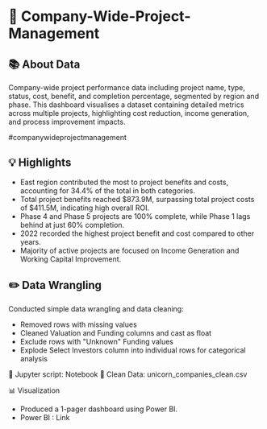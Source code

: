 # 🏢 Company-Wide-Project-Management

## 📚 About Data
Company-wide project performance data including project name, type, status, cost, benefit, and completion percentage, segmented by region and phase.
This dashboard visualises a dataset containing detailed metrics across multiple projects, highlighting cost reduction, income generation, and process improvement impacts.

#companywideprojectmanagement

## 💡 Highlights

- East region contributed the most to project benefits and costs, accounting for 34.4% of the total in both categories.
- Total project benefits reached $873.9M, surpassing total project costs of $411.5M, indicating high overall ROI.
- Phase 4 and Phase 5 projects are 100% complete, while Phase 1 lags behind at just 60% completion.
- 2022 recorded the highest project benefit and cost compared to other years.
- Majority of active projects are focused on Income Generation and Working Capital Improvement.

## ✏️ Data Wrangling
Conducted simple data wrangling and data cleaning:

- Removed rows with missing values
- Cleaned Valuation and Funding columns and cast as float
- Exclude rows with "Unknown" Funding values
- Explode Select Investors column into individual rows for categorical analysis

📍 Jupyter script: Notebook
📍 Clean Data: unicorn_companies_clean.csv

📊 Visualization
- Produced a 1-pager dashboard using Power BI.
- Power BI : Link
